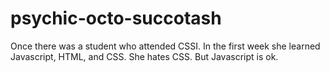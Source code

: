 # psychic-octo-succotash
Once there was a student who attended CSSI.
In the first week she learned Javascript, HTML, and CSS.
She hates CSS.
But Javascript is ok.
